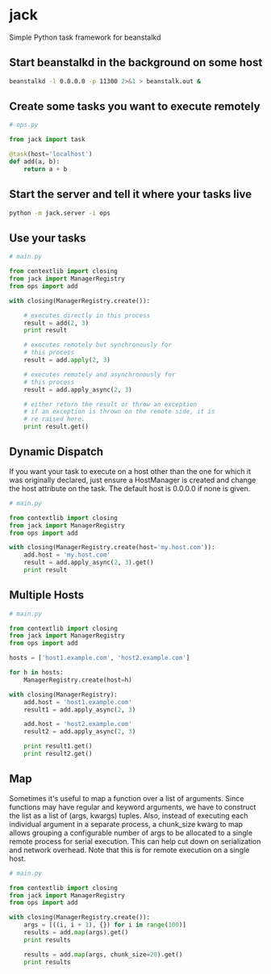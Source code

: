 # jack
Simple Python task framework for beanstalkd

## Start beanstalkd in the background on some host
```bash
beanstalkd -l 0.0.0.0 -p 11300 2>&1 > beanstalk.out &
```

## Create some tasks you want to execute remotely
```python
# ops.py

from jack import task

@task(host='localhost')
def add(a, b):
    return a + b
```

## Start the server and tell it where your tasks live
```bash
python -m jack.server -i ops
```

## Use your tasks
```python
# main.py

from contextlib import closing
from jack import ManagerRegistry
from ops import add

with closing(ManagerRegistry.create()):

    # executes directly in this process
    result = add(2, 3)
    print result

    # executes remotely but synchronously for
    # this process
    result = add.apply(2, 3)

    # executes remotely and asynchronously for
    # this process
    result = add.apply_async(2, 3)

    # either return the result or throw an exception
    # if an exception is thrown on the remote side, it is
    # re raised here.
    print result.get()
```

## Dynamic Dispatch
If you want your task to execute on a host other
than the one for which it was originally declared,
just ensure a HostManager is created and change
the host attribute on the task. The default host
is 0.0.0.0 if none is given.
```python
# main.py

from contextlib import closing
from jack import ManagerRegistry
from ops import add

with closing(ManagerRegistry.create(host='my.host.com')):
    add.host = 'my.host.com'
    result = add.apply_async(2, 3).get()
    print result
```

## Multiple Hosts
```python
# main.py

from contextlib import closing
from jack import ManagerRegistry
from ops import add

hosts = ['host1.example.com', 'host2.example.com']

for h in hosts:
    ManagerRegistry.create(host=h)

with closing(ManagerRegistry):
    add.host = 'host1.example.com'
    result1 = add.apply_async(2, 3)

    add.host = 'host2.example.com'
    result2 = add.apply_async(2, 3)

    print result1.get()
    print result2.get()
```

## Map
Sometimes it's useful to map a function over a list of arguments.  Since functions
may have regular and keyword arguments, we have to construct the list as a list of 
(args, kwargs) tuples.  Also, instead of executing each individual argument in
a separate process, a chunk\_size kwarg to map allows grouping a configurable
number of args to be allocated to a single remote process for serial execution.
This can help cut down on serialization and network overhead.  Note that this
is for remote execution on a single host.
```python
# main.py

from contextlib import closing
from jack import ManagerRegistry
from ops import add

with closing(ManagerRegistry.create()):
    args = [((i, i + 1), {}) for i in range(100)]
    results = add.map(args).get()
    print results

    results = add.map(args, chunk_size=20).get()
    print results
```
